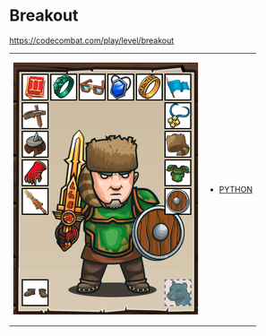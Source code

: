# Breakout

https://codecombat.com/play/level/breakout
<table>
<tr>
<td>

![Hero Picture](hero.png?raw=true "Hero Picture")

</td>
<td>
<ul>
<li>

[PYTHON](Breakout.py)

</li>
</td>
</tr>
<table>